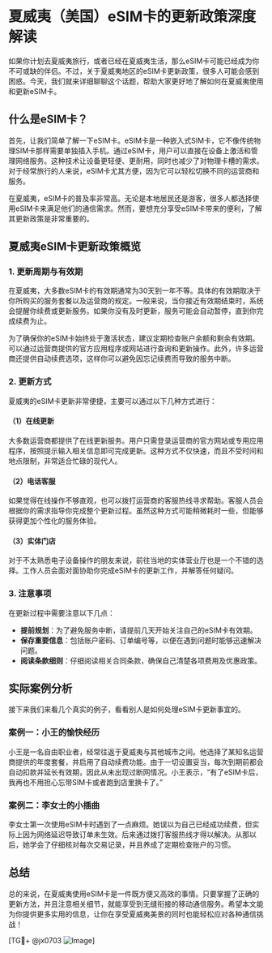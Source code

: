 # 夏威夷（美国）eSIM卡的更新政策深度解读

如果你计划去夏威夷旅行，或者已经在夏威夷生活，那么eSIM卡可能已经成为你不可或缺的伴侣。不过，关于夏威夷地区的eSIM卡更新政策，很多人可能会感到困惑。今天，我们就来详细聊聊这个话题，帮助大家更好地了解如何在夏威夷使用和更新eSIM卡。

## 什么是eSIM卡？

首先，让我们简单了解一下eSIM卡。eSIM卡是一种嵌入式SIM卡，它不像传统物理SIM卡那样需要单独插入手机。通过eSIM卡，用户可以直接在设备上激活和管理网络服务。这种技术让设备更轻便、更耐用，同时也减少了对物理卡槽的需求。对于经常旅行的人来说，eSIM卡尤其方便，因为它可以轻松切换不同的运营商和服务。

在夏威夷，eSIM卡的普及率非常高。无论是本地居民还是游客，很多人都选择使用eSIM卡来满足他们的通信需求。然而，要想充分享受eSIM卡带来的便利，了解其更新政策是非常重要的。

## 夏威夷eSIM卡更新政策概览

### 1. 更新周期与有效期

在夏威夷，大多数eSIM卡的有效期通常为30天到一年不等。具体的有效期取决于你所购买的服务套餐以及运营商的规定。一般来说，当你接近有效期结束时，系统会提醒你续费或更新服务。如果你没有及时更新，服务可能会自动暂停，直到你完成续费为止。

为了确保你的eSIM卡始终处于激活状态，建议定期检查账户余额和剩余有效期。可以通过运营商提供的官方应用程序或网站进行查询和更新操作。此外，许多运营商还提供自动续费选项，这样你可以避免因忘记续费而导致的服务中断。

### 2. 更新方式

夏威夷的eSIM卡更新非常便捷，主要可以通过以下几种方式进行：

#### （1）在线更新
大多数运营商都提供了在线更新服务。用户只需登录运营商的官方网站或专用应用程序，按照提示输入相关信息即可完成更新。这种方式不仅快速，而且不受时间和地点限制，非常适合忙碌的现代人。

#### （2）电话客服
如果觉得在线操作不够直观，也可以拨打运营商的客服热线寻求帮助。客服人员会根据你的需求指导你完成整个更新过程。虽然这种方式可能稍微耗时一些，但能够获得更加个性化的服务体验。

#### （3）实体门店
对于不太熟悉电子设备操作的朋友来说，前往当地的实体营业厅也是一个不错的选择。工作人员会面对面协助你完成eSIM卡的更新工作，并解答任何疑问。

### 3. 注意事项

在更新过程中需要注意以下几点：

- **提前规划**：为了避免服务中断，请提前几天开始关注自己的eSIM卡有效期。
- **保存重要信息**：包括账户密码、订单编号等，以便在遇到问题时能够迅速解决问题。
- **阅读条款细则**：仔细阅读相关合同条款，确保自己清楚各项费用及优惠政策。

## 实际案例分析

接下来我们来看几个真实的例子，看看别人是如何处理eSIM卡更新事宜的。

### 案例一：小王的愉快经历
小王是一名自由职业者，经常往返于夏威夷与其他城市之间。他选择了某知名运营商提供的年度套餐，并启用了自动续费功能。由于一切设置妥当，每次到期前都会自动扣款并延长有效期，因此从未出现过断网情况。小王表示，“有了eSIM卡后，我再也不用担心忘带SIM卡或者跑到店里换卡了。”

### 案例二：李女士的小插曲
李女士第一次使用eSIM卡时遇到了一点麻烦。她误以为自己已经成功续费，但实际上因为网络延迟导致订单未生效。后来通过拨打客服热线才得以解决。从那以后，她学会了仔细核对每次交易记录，并且养成了定期检查账户的习惯。

## 总结

总的来说，在夏威夷使用eSIM卡是一件既方便又高效的事情。只要掌握了正确的更新方法，并且注意相关细节，就能享受到无缝衔接的移动通信服务。希望本文能为你提供更多实用的信息，让你在享受夏威夷美景的同时也能轻松应对各种通信挑战！

[TG💪+ @jx0703 ![Image](https://github.com/user-attachments/assets/dbca1d08-cadb-493c-b0ec-ad6f7a83f270)]